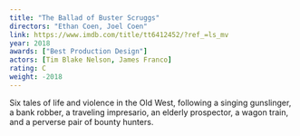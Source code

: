```yaml
---
title: "The Ballad of Buster Scruggs"
directors: "Ethan Coen, Joel Coen"
link: https://www.imdb.com/title/tt6412452/?ref_=ls_mv
year: 2018
awards: ["Best Production Design"]
actors: [Tim Blake Nelson, James Franco]
rating: C
weight: -2018
---
```

Six tales of life and violence in the Old West, following a singing gunslinger, a bank robber, a traveling impresario, an elderly prospector, a wagon train, and a perverse pair of bounty hunters.
